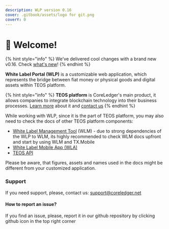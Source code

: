 ```yaml
---
description: WLP version 0.16
cover: .gitbook/assets/logo for git.png
coverY: 0
---
```


# 👋 Welcome!

{% hint style="info" %}
We've delivered cool changes with a brand new v0.16. Check [what's new](wlp-versions-and-changelog/version-0.16.md)!
{% endhint %}

**White Label Portal (WLP)** is a customizable web application, which represents the bridge between fiat money or physical goods and digital assets within TEOS platform.&#x20;

{% hint style="info" %}
**TEOS platform** is CoreLedger's main product, it allows companies to integrate blockchain technology into their business processes. [Learn more](https://coreledger.net/teos/) about it and [contact us](https://coreledger.net/contact/)
{% endhint %}

While working with WLP, since it is the part of TEOS platform, you may also need to check the docs of other TEOS platform components:

* [White Label Management Tool](http://127.0.0.1:5000/o/ZaeNizhnU47lCcTSk7wB/s/tUL13xBnNCyueYnmUZV7/) (WLM) - due to strong dependencies of the WLP to WLM, its highly recommended to check WLM docs upfront and start by using WLM and TX.Mobile
* [White Label Mobile App (WLA)](http://127.0.0.1:5000/o/ZaeNizhnU47lCcTSk7wB/s/7Xg7iannH70Bvo1bfqMb/)
* [TEOS API](http://127.0.0.1:5000/o/ZaeNizhnU47lCcTSk7wB/s/-McAKJLTTEmlfBIFJ-85/)

Please be aware, that figures, assets and names used in the docs might be different from your customized application.&#x20;

### Support

If you need support, please, contact us: support@coreledger.net

#### How to report an issue?

If you find an issue, please, report it in our github repository by clicking github icon in the top right corner
